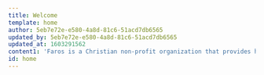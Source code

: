```yaml
---
title: Welcome
template: home
author: 5eb7e72e-e580-4a8d-81c6-51acd7db6565
updated_by: 5eb7e72e-e580-4a8d-81c6-51acd7db6565
updated_at: 1603291562
content1: 'Faros is a Christian non-profit organization that provides humanitarian care and individual support to unaccompanied children and refugee youth. Our vision is to see every unaccompanied child and refugee youth live with dignity and hope and be equipped to make a positive change in society. We want to take responsibility of the individual unaccompanied children and refugee youth, and help them find safety, discover their worth, and build a future perspective.'
id: home
---
```

